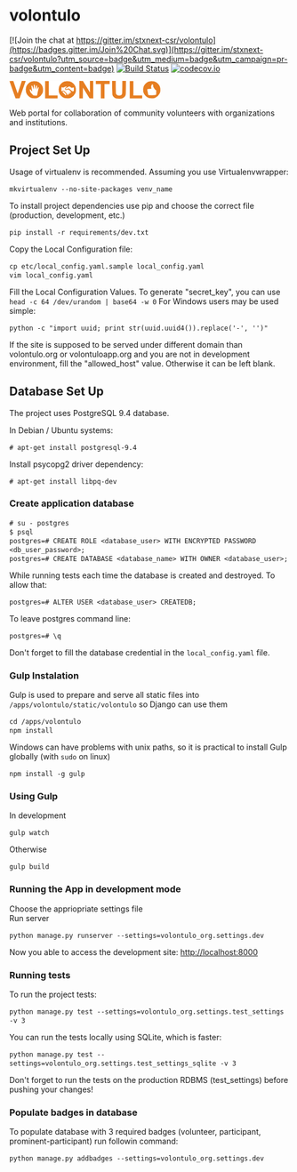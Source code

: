 # volontulo

[![Join the chat at https://gitter.im/stxnext-csr/volontulo](https://badges.gitter.im/Join%20Chat.svg)](https://gitter.im/stxnext-csr/volontulo?utm_source=badge&utm_medium=badge&utm_campaign=pr-badge&utm_content=badge)
[![Build Status](https://travis-ci.org/stxnext-csr/volontulo.svg)](https://travis-ci.org/stxnext-csr/volontulo)
[![codecov.io](http://codecov.io/github/stxnext-csr/volontulo/coverage.svg?branch=master)](http://codecov.io/github/stxnext-csr/volontulo?branch=master)

![Volontulo logo](/apps/volontulo/frontend/img/volo_logo.png)

Web portal for collaboration of community volunteers with organizations and institutions. 

## Project Set Up

Usage of virtualenv is recommended. Assuming you use Virtualenvwrapper:
```
mkvirtualenv --no-site-packages venv_name
```
To install project dependencies use pip and choose the correct file (production, development, etc.)
```
pip install -r requirements/dev.txt
```

Copy the Local Configuration file:
```
cp etc/local_config.yaml.sample local_config.yaml
vim local_config.yaml
```

Fill the Local Configuration Values.
To generate "secret_key", you can use
```head -c 64 /dev/urandom | base64 -w 0```
For Windows users may be used simple:
```
python -c "import uuid; print str(uuid.uuid4()).replace('-', '')"
```

If the site is supposed to be served under different domain than volontulo.org or volontuloapp.org
and you are not in development environment, fill the "allowed_host" value. Otherwise
it can be left blank.

## Database Set Up

The project uses PostgreSQL 9.4 database.

In Debian / Ubuntu systems:
```
# apt-get install postgresql-9.4
```
Install psycopg2 driver dependency:
```
# apt-get install libpq-dev
```

### Create application database
```
# su - postgres
$ psql
postgres=# CREATE ROLE <database_user> WITH ENCRYPTED PASSWORD <db_user_password>;
postgres=# CREATE DATABASE <database_name> WITH OWNER <database_user>;
```
While running tests each time the database is created and destroyed.
To allow that:
```
postgres=# ALTER USER <database_user> CREATEDB;
```
To leave postgres command line:
```
postgres=# \q
```
Don't forget to fill the database credential in the `local_config.yaml` file.

### Gulp Instalation

Gulp is used to prepare and serve all static files into `/apps/volontulo/static/volontulo` so Django can use them
```
cd /apps/volontulo
npm install
```
Windows can have problems with unix paths, so it is practical to install Gulp globally (with `sudo` on linux)
```
npm install -g gulp
```
### Using Gulp
In development
```
gulp watch
```
Otherwise
```
gulp build
```

### Running the App in development mode
Choose the appriopriate settings file  
Run server
```
python manage.py runserver --settings=volontulo_org.settings.dev
```
Now you able to access the development site:
[http://localhost:8000](http://localhost:8000)

### Running tests
To run the project tests:
```
python manage.py test --settings=volontulo_org.settings.test_settings -v 3
```

You can run the tests locally using SQLite, which is faster:
```
python manage.py test --settings=volontulo_org.settings.test_settings_sqlite -v 3
```
Don't forget to run the tests on the production RDBMS (test_settings) before pushing your changes!

### Populate badges in database
To populate database with 3 required badges (volunteer, participant, prominent-participant) run followin command:
```
python manage.py addbadges --settings=volontulo_org.settings.dev
```
